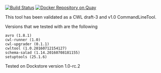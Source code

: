 [![Build Status](https://travis-ci.org/CancerCollaboratory/dockstore-tool-samtools-sort.svg)](https://travis-ci.org/CancerCollaboratory/dockstore-tool-samtools-sort)
[![Docker Repository on Quay](https://quay.io/repository/cancercollaboratory/dockstore-tool-samtools-sort/status "Docker Repository on Quay")](https://quay.io/repository/cancercollaboratory/dockstore-tool-samtools-sort)

This tool has been validated as a CWL draft-3 and v1.0 CommandLineTool. 

Versions that we tested with are the following 
```
avro (1.8.1)
cwl-runner (1.0)
cwl-upgrader (0.1.1)
cwltool (1.0.20160712154127)
schema-salad (1.14.20160708181155)
setuptools (25.1.6)
```

Tested on Dockstore version 1.0-rc.2
